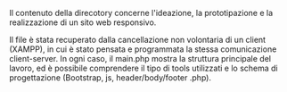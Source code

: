 Il contenuto della direcotory concerne l'ideazione, la prototipazione e la realizzazione di un sito web responsivo.

Il file è stata recuperato dalla cancellazione non volontaria di un client (XAMPP), in cui è stato pensata e programmata la stessa comunicazione client-server.
In ogni caso, il main.php mostra la struttura principale del lavoro, ed è possibile comprendere il tipo di tools utilizzati e lo schema di progettazione (Bootstrap, js, header/body/footer .php).
